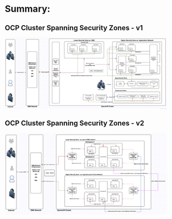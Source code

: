 # Summary:

## OCP Cluster Spanning Security Zones - v1
![Alt text](SecurityZone-v11.png?raw=true "OCP Cluster Spanning Security Zones")

## OCP Cluster Spanning Security Zones - v2
![Alt text](SecurityZone-v2.png?raw=true "OCP Cluster Spanning Security Zones")

